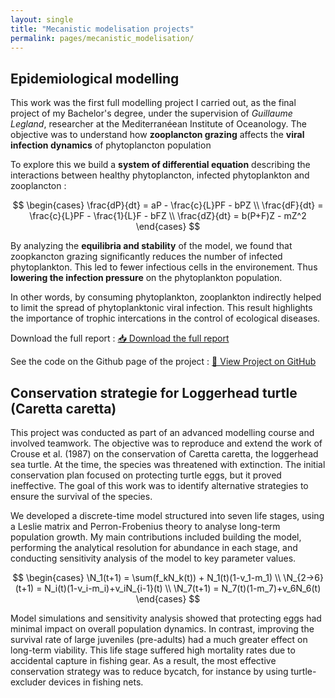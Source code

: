 ```yaml
---
layout: single
title: "Mecanistic modelisation projects"
permalink: pages/mecanistic_modelisation/
---
```


<!-- Load MathJax -->
<script src="https://polyfill.io/v3/polyfill.min.js?features=es6"></script>
<script id="MathJax-script" async
  src="https://cdn.jsdelivr.net/npm/mathjax@3/es5/tex-mml-chtml.js">
</script>

## Epidemiological modelling 

This work was the first full modelling project I carried out, as the final project of my Bachelor's degree, under the supervision of *Guillaume Legland*, researcher at the Mediterranéean Institute of Oceanology.
The objective was to understand how **zooplancton grazing** affects the **viral infection dynamics** of phytoplancton population 

To explore this we build a **system of differential equation** describing the interactions between healthy phytoplancton, infected phytoplankton and zooplancton : 

$$
\begin{cases}
\frac{dP}{dt} = aP - \frac{c}{L}PF - bPZ \\
\frac{dF}{dt} = \frac{c}{L}PF - \frac{1}{L}F - bFZ \\
\frac{dZ}{dt} = b(P+F)Z - mZ^2
\end{cases}
$$

By analyzing the **equilibria and stability** of the model, we found that zoopkancton grazing significantly reduces the number of infected phytoplankton. This led to fewer infectious cells in the environement. Thus **lowering the infection pressure** on the phytoplankton population.

In other words, by consuming phytoplankton, zooplankton indirectly helped to limit the spread of phytoplanktonic viral infection. This result highlights the importance of trophic intercations in the control of ecological diseases.

Download the full report : <a href="/assets/epidemiologic_model.pdf" class="btn btn--primary" target="_blank">📥 Download the full report</a>

See the code on the Github page of the project : <a href="https://github.com/JulesMalavieille/Epidemiological-modelling" class="btn btn--primary" target="_blank">🔗 View Project on GitHub</a> 

## Conservation strategie for Loggerhead turtle (Caretta caretta)

This project was conducted as part of an advanced modelling course and involved teamwork. The objective was to reproduce and extend the work of Crouse et al. (1987) on the conservation of Caretta caretta, the loggerhead sea turtle. At the time, the species was threatened with extinction. The initial conservation plan focused on protecting turtle eggs, but it proved ineffective. The goal of this work was to identify alternative strategies to ensure the survival of the species.

We developed a discrete-time model structured into seven life stages, using a Leslie matrix and Perron-Frobenius theory to analyse long-term population growth. My main contributions included building the model, performing the analytical resolution for abundance in each stage, and conducting sensitivity analysis of the model to key parameter values.

$$
\begin{cases}
\N_1(t+1) = \sum(f_kN_k(t)) + N_1(t)(1-v_1-m_1) \\
\N_{2->6}(t+1) = N_i(t)(1-v_i-m_i)+v_iN_{i-1}(t) \\
\N_7(t+1) = N_7(t)(1-m_7)+v_6N_6(t)
\end{cases}
$$

Model simulations and sensitivity analysis showed that protecting eggs had minimal impact on overall population dynamics. In contrast, improving the survival rate of large juveniles (pre-adults) had a much greater effect on long-term viability. This life stage suffered high mortality rates due to accidental capture in fishing gear. As a result, the most effective conservation strategy was to reduce bycatch, for instance by using turtle-excluder devices in fishing nets.










